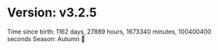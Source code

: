 # Version: v3.2.5
Time since birth: 1162 days, 27889 hours, 1673340 minutes, 100400400 seconds
Season: Autumn 🍁
